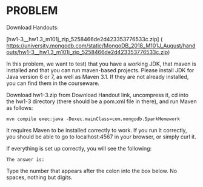 # PROBLEM

Download Handouts:

[hw1-3__hw1.3_m101j_zip_5258466de2d423353776533c.zip] (
https://university.mongodb.com/static/MongoDB_2018_M101J_August/handouts/hw1-3__hw1.3_m101j_zip_5258466de2d423353776533c.zip)

In this problem, we want to test) that you have a working JDK, that maven is installed and that you can run maven-based projects. Please install JDK for Java version 6 or 7, as well as Maven 3.1. If they are not already installed, you can find them in the courseware.

Download hw1-3.zip from Download Handout link, uncompress it, cd into the hw1-3 directory (there should be a pom.xml file in there), and run Maven as follows:

`mvn compile exec:java -Dexec.mainClass=com.mongodb.SparkHomework`

It requires Maven to be installed correctly to work. If you run it correctly, you should be able to go to localhost:4567 in your browser, or simply curl it.

If everything is set up correctly, you will see the following:

`The answer is:`

Type the number that appears after the colon into the box below. No spaces, nothing but digits.

